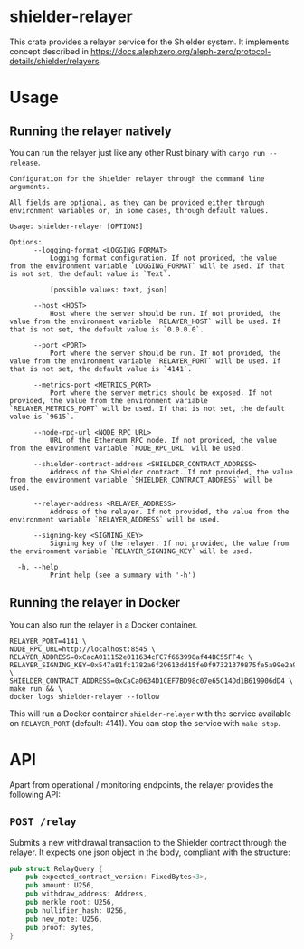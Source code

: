# shielder-relayer

This crate provides a relayer service for the Shielder system. 
It implements concept described in https://docs.alephzero.org/aleph-zero/protocol-details/shielder/relayers.

# Usage

## Running the relayer natively

You can run the relayer just like any other Rust binary with `cargo run --release`.

```shell
Configuration for the Shielder relayer through the command line arguments.

All fields are optional, as they can be provided either through environment variables or, in some cases, through default values.

Usage: shielder-relayer [OPTIONS]

Options:
      --logging-format <LOGGING_FORMAT>
          Logging format configuration. If not provided, the value from the environment variable `LOGGING_FORMAT` will be used. If that is not set, the default value is `Text`.
          
          [possible values: text, json]

      --host <HOST>
          Host where the server should be run. If not provided, the value from the environment variable `RELAYER_HOST` will be used. If that is not set, the default value is `0.0.0.0`.

      --port <PORT>
          Port where the server should be run. If not provided, the value from the environment variable `RELAYER_PORT` will be used. If that is not set, the default value is `4141`.

      --metrics-port <METRICS_PORT>
          Port where the server metrics should be exposed. If not provided, the value from the environment variable `RELAYER_METRICS_PORT` will be used. If that is not set, the default value is `9615`.

      --node-rpc-url <NODE_RPC_URL>
          URL of the Ethereum RPC node. If not provided, the value from the environment variable `NODE_RPC_URL` will be used.

      --shielder-contract-address <SHIELDER_CONTRACT_ADDRESS>
          Address of the Shielder contract. If not provided, the value from the environment variable `SHIELDER_CONTRACT_ADDRESS` will be used.

      --relayer-address <RELAYER_ADDRESS>
          Address of the relayer. If not provided, the value from the environment variable `RELAYER_ADDRESS` will be used.

      --signing-key <SIGNING_KEY>
          Signing key of the relayer. If not provided, the value from the environment variable `RELAYER_SIGNING_KEY` will be used.

  -h, --help
          Print help (see a summary with '-h')
```

## Running the relayer in Docker

You can also run the relayer in a Docker container.

```shell
RELAYER_PORT=4141 \
NODE_RPC_URL=http://localhost:8545 \
RELAYER_ADDRESS=0xCacA011152e011634cFC7f663998af44BC55FF4c \
RELAYER_SIGNING_KEY=0x547a81fc1782a6f29613dd15fe0f97321379875fe5a99e2a9d8258b4d51ac660 \
SHIELDER_CONTRACT_ADDRESS=0xCaCa0634D1CEF7BD98c07e65C14Dd1B619906dD4 \
make run && \
docker logs shielder-relayer --follow
```

This will run a Docker container `shielder-relayer` with the service available on `RELAYER_PORT` (default: 4141).
You can stop the service with `make stop`.

# API

Apart from operational / monitoring endpoints, the relayer provides the following API:

## `POST /relay`

Submits a new withdrawal transaction to the Shielder contract through the relayer.
It expects one json object in the body, compliant with the structure:
```rust
pub struct RelayQuery {
    pub expected_contract_version: FixedBytes<3>,
    pub amount: U256,
    pub withdraw_address: Address,
    pub merkle_root: U256,
    pub nullifier_hash: U256,
    pub new_note: U256,
    pub proof: Bytes,
}
```
